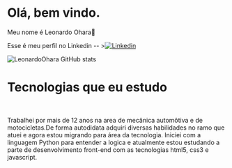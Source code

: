 
<h1>Olá, bem vindo.</h1>
 
<p>Meu nome é Leonardo Ohara🤚</p>


Esse é meu perfil no Linkedin -- >[![Linkedin](https://img.shields.io/badge/LinkedIn-0077B5?style=for-the-badge&logo=linkedin&logoColor=white)](https://www.linkedin.com/in/leonardo-ohara-38615920a/)

![LeonardoOhara GitHub stats](https://github-readme-stats.vercel.app/api?username=LeonardoOhara&show_icons=true&theme=transparent)

<h1>Tecnologias que eu estudo</h1> 

<div>
    <img src="https://img.shields.io/badge/HTML5-E34F26?style=for-the-badge&logo=html5&logoColor=white" alt="" >
    <img src="https://img.shields.io/badge/CSS3-1572B6?style=for-the-badge&logo=css3&logoColor=white" alt="" >
    <img src="https://img.shields.io/badge/JavaScript-F7DF1E?style=for-the-badge&logo=javascript&logoColor=black" alt="">
    <img src="https://img.shields.io/badge/Python-14354C?style=for-the-badge&logo=python&logoColor=white" alt="">
    <img src="" alt="">
  
</div>

Trabalhei por mais de 12 anos na area de mecânica automôtiva e de motocicletas.De forma autodidata adquiri diversas habilidades
no ramo que atuei e agora estou migrando para área da tecnologia. Iniciei com a linguagem Python para entender a logica e atualmente 
estou estudando a parte de desenvolvimento front-end com as tecnologias html5, css3 e javascript. 

